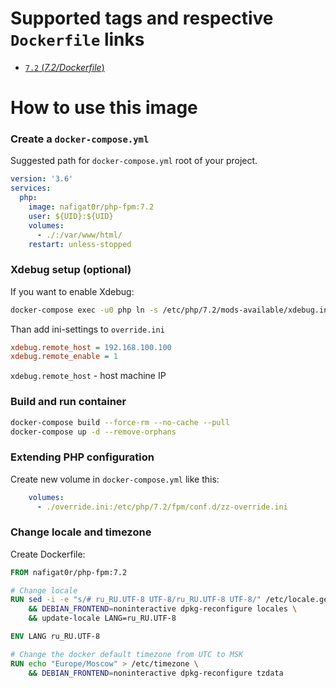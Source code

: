 # Supported tags and respective `Dockerfile` links
-	[`7.2` (*7.2/Dockerfile*)](https://github.com/nafigator/docker-library/blob/master/php-fpm/7.2/Dockerfile)

# How to use this image
### Create a `docker-compose.yml`

Suggested path for `docker-compose.yml` root of your project.
```yaml
version: '3.6'
services:
  php:
    image: nafigat0r/php-fpm:7.2
    user: ${UID}:${UID}
    volumes:
      - ./:/var/www/html/
    restart: unless-stopped
```

### Xdebug setup (optional)
If you want to enable Xdebug:
```bash
docker-compose exec -u0 php ln -s /etc/php/7.2/mods-available/xdebug.ini /etc/php/7.2/fpm/conf.d/20-xdebug.ini
```

Than add ini-settings to `override.ini`
```ini
xdebug.remote_host = 192.168.100.100
xdebug.remote_enable = 1
```
`xdebug.remote_host` - host machine IP

### Build and run container
```bash
docker-compose build --force-rm --no-cache --pull
docker-compose up -d --remove-orphans
```
### Extending PHP configuration

Create new volume in `docker-compose.yml` like this:
```yaml
    volumes:
      - ./override.ini:/etc/php/7.2/fpm/conf.d/zz-override.ini
```

### Change locale and timezone

Create Dockerfile:
```dockerfile
FROM nafigat0r/php-fpm:7.2

# Change locale
RUN sed -i -e "s/# ru_RU.UTF-8 UTF-8/ru_RU.UTF-8 UTF-8/" /etc/locale.gen \
    && DEBIAN_FRONTEND=noninteractive dpkg-reconfigure locales \
    && update-locale LANG=ru_RU.UTF-8

ENV LANG ru_RU.UTF-8

# Change the docker default timezone from UTC to MSK
RUN echo "Europe/Moscow" > /etc/timezone \
    && DEBIAN_FRONTEND=noninteractive dpkg-reconfigure tzdata
```
